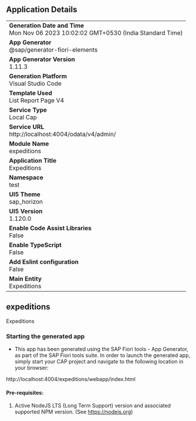 ## Application Details
|               |
| ------------- |
|**Generation Date and Time**<br>Mon Nov 06 2023 10:02:02 GMT+0530 (India Standard Time)|
|**App Generator**<br>@sap/generator-fiori-elements|
|**App Generator Version**<br>1.11.3|
|**Generation Platform**<br>Visual Studio Code|
|**Template Used**<br>List Report Page V4|
|**Service Type**<br>Local Cap|
|**Service URL**<br>http://localhost:4004/odata/v4/admin/
|**Module Name**<br>expeditions|
|**Application Title**<br>Expeditions|
|**Namespace**<br>test|
|**UI5 Theme**<br>sap_horizon|
|**UI5 Version**<br>1.120.0|
|**Enable Code Assist Libraries**<br>False|
|**Enable TypeScript**<br>False|
|**Add Eslint configuration**<br>False|
|**Main Entity**<br>Expeditions|

## expeditions

Expeditions

### Starting the generated app

-   This app has been generated using the SAP Fiori tools - App Generator, as part of the SAP Fiori tools suite.  In order to launch the generated app, simply start your CAP project and navigate to the following location in your browser:

http://localhost:4004/expeditions/webapp/index.html

#### Pre-requisites:

1. Active NodeJS LTS (Long Term Support) version and associated supported NPM version.  (See https://nodejs.org)


